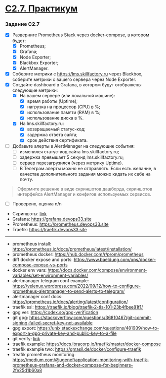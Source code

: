 # [C2.7. Практикум](https://lms.skillfactory.ru/courses/course-v1:SkillFactory+DEVOPS-3.0+2021/courseware/e74c0a6b77f2436d9a308575e12d6e51/bfa1e57e5a6e4fe1acb1694cfde942e4/8?activate_block_id=block-v1%3ASkillFactory%2BDEVOPS-3.0%2B2021%2Btype%40vertical%2Bblock%40510d3b6a4c56463a839cff42daef060c)

### Задание C2.7
- [x] Разверните Prometheus Stack через docker-compose, в котором будет:
    - [x] Prometheus;
    - [x] Grafana;
    - [x] Node Exporter;
    - [x] Blackbox Exporter;
    - [x] AlertManager.
- [x] Соберите метрики с https://lms.skillfactory.ru через Blackbox, соберите метрики с вашего сервера через Node Exporter.
- [x] Создайте dashboard в Grafana, в котором будут отображены следующие метрики:
    - [x] На вашем сервере (или локальной машине):
        - [x] время работы (Uptime);
        - [x] нагрузка на процессор (CPU) в %;
        - [x] использование памяти (RAM) в %;
        - [x] использование диска в %.
    - [x] На lms.skillfactory.ru:
        - [x] возвращаемый статус-код;
        - [x] задержка ответа сайта;
        - [x] срок действия сертификата.
- [ ] Добавьте алерты в AlertManager на следующие события:
    - [ ] изменился статус-код сайта lms.skillfactory.ru;
    - [ ] задержка превышает 5 секунд lms.skillfactory.ru;
    - [ ] сервер перезагрузился (через метрику Uptime).
    - [ ] В Телеграм алерты можно не отправлять. Если есть желание, в качестве дополнительного задания можно кидать их себе на почту.
>Оформите решение в виде скриншотов дашборда, скриншотов интерфейса AlertManager и конфигов используемых сервисов.

- [ ] Проверено, оценка n/n

* Скриншоты: [link](screenshots/README.md)
* Grafana: <https://grafana.devops33.site>
* Prometheus: <https://prometheus.devops33.site>
* Traefik: <https://traefik.devops33.site>

___

* prometheus install: <https://prometheus.io/docs/prometheus/latest/installation/>
* prometheus docker: <https://hub.docker.com/r/prom/prometheus>
* diff docker expose and ports: <https://www.baeldung.com/ops/docker-compose-expose-vs-ports>
* docker env vars: <https://docs.docker.com/compose/environment-variables/set-environment-variables/>
* alertmanager telegram conf example: <https://velenux.wordpress.com/2022/09/12/how-to-configure-prometheus-alertmanager-to-send-alerts-to-telegram/>
* alertmanager conf docs: <https://prometheus.io/docs/alerting/latest/configuration/>
* traefik ssl: <https://traefik.io/blog/traefik-2-tls-101-23b4fbee81f1/>
* gpg ver: <https://codex.so/gpg-verification>
* git gpg: <https://stackoverflow.com/questions/36810467/git-commit-signing-failed-secret-key-not-available>
* gpg export: <https://unix.stackexchange.com/questions/481939/how-to-export-a-gpg-private-key-and-public-key-to-a-file>
* git verify:  [link](https://git-scm.com/book/ru/v2/%D0%98%D0%BD%D1%81%D1%82%D1%80%D1%83%D0%BC%D0%B5%D0%BD%D1%82%D1%8B-Git-%D0%9F%D0%BE%D0%B4%D0%BF%D0%B8%D1%81%D1%8C) 
* traefik example: <https://docs.ibracorp.io/traefik/master/docker-compose>
* traefik example two: <https://gmasil.de/docker/configure-traefik>
* treafik prometheus monitoring: <https://medium.com/@ugenef/application-monitoring-with-traefik-prometheus-grafana-and-docker-compose-for-beginners-2fe25d1b60a8>
